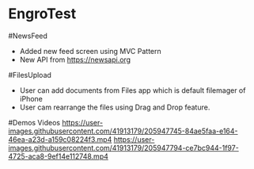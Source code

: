 # EngroTest

#NewsFeed

* Added new feed screen using MVC Pattern
* New API from https://newsapi.org

#FilesUpload

* User can add documents from Files app which is default filemager of iPhone
* User cam rearrange the files using Drag and Drop feature.


#Demos Videos
https://user-images.githubusercontent.com/41913179/205947745-84ae5faa-e164-46ea-a23d-a159c08224f3.mp4
https://user-images.githubusercontent.com/41913179/205947794-ce7bc944-1f97-4725-aca8-9ef14e112748.mp4

